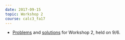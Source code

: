 ```yaml
---
date: 2017-09-15
topic: Workshop 2
course: calc3_fa17
---
```


- [Problems](http://ckottke.ncf.edu/calc3/workshop2.pdf) and [solutions](http://ckottke.ncf.edu/calc3/workshop2_solns.pdf) for Workshop 2, held on 9/6.
